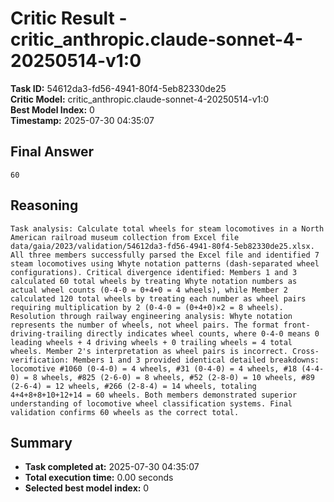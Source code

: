 # Critic Result - critic_anthropic.claude-sonnet-4-20250514-v1:0

**Task ID:** 54612da3-fd56-4941-80f4-5eb82330de25  
**Critic Model:** critic_anthropic.claude-sonnet-4-20250514-v1:0  
**Best Model Index:** 0  
**Timestamp:** 2025-07-30 04:35:07

## Final Answer
```
60
```

## Reasoning
```
Task analysis: Calculate total wheels for steam locomotives in a North American railroad museum collection from Excel file data/gaia/2023/validation/54612da3-fd56-4941-80f4-5eb82330de25.xlsx. All three members successfully parsed the Excel file and identified 7 steam locomotives using Whyte notation patterns (dash-separated wheel configurations). Critical divergence identified: Members 1 and 3 calculated 60 total wheels by treating Whyte notation numbers as actual wheel counts (0-4-0 = 0+4+0 = 4 wheels), while Member 2 calculated 120 total wheels by treating each number as wheel pairs requiring multiplication by 2 (0-4-0 = (0+4+0)×2 = 8 wheels). Resolution through railway engineering analysis: Whyte notation represents the number of wheels, not wheel pairs. The format front-driving-trailing directly indicates wheel counts, where 0-4-0 means 0 leading wheels + 4 driving wheels + 0 trailing wheels = 4 total wheels. Member 2's interpretation as wheel pairs is incorrect. Cross-verification: Members 1 and 3 provided identical detailed breakdowns: locomotive #1060 (0-4-0) = 4 wheels, #31 (0-4-0) = 4 wheels, #18 (4-4-0) = 8 wheels, #825 (2-6-0) = 8 wheels, #52 (2-8-0) = 10 wheels, #89 (2-6-4) = 12 wheels, #266 (2-8-4) = 14 wheels, totaling 4+4+8+8+10+12+14 = 60 wheels. Both members demonstrated superior understanding of locomotive wheel classification systems. Final validation confirms 60 wheels as the correct total.
```

## Summary
- **Task completed at:** 2025-07-30 04:35:07
- **Total execution time:** 0.00 seconds
- **Selected best model index:** 0
